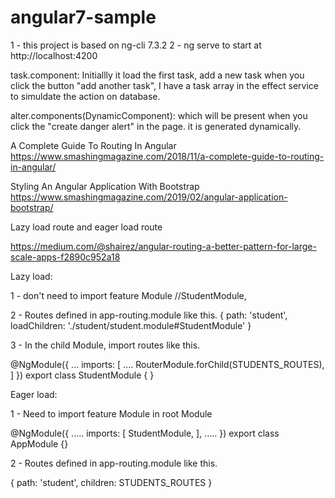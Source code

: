 # angular7-sample

1 - this project is based on ng-cli 7.3.2
2 - ng serve to start at http://localhost:4200

task.component: Initiallly it load the first task, add a new task when you click the button "add another task", I have a task array in the effect service to simuldate the action on database.

alter.components(DynamicComponent): which will be present when you click the "create danger alert" in the page. it is generated dynamically.


A Complete Guide To Routing In Angular
https://www.smashingmagazine.com/2018/11/a-complete-guide-to-routing-in-angular/


Styling An Angular Application With Bootstrap
https://www.smashingmagazine.com/2019/02/angular-application-bootstrap/

Lazy load route and eager load route

https://medium.com/@shairez/angular-routing-a-better-pattern-for-large-scale-apps-f2890c952a18

Lazy load:

1 - don't need to import feature Module
    //StudentModule,

2 - Routes defined in app-routing.module like this.
    {
        path: 'student',
        loadChildren: './student/student.module#StudentModule'
    }

3 - In the child Module, import routes like this.

@NgModule({
  ...
  imports: [
    ....
    RouterModule.forChild(STUDENTS_ROUTES),
  ]
})
export class StudentModule { }

Eager load:

1 - Need to import feature Module in root Module

@NgModule({
  .....
  imports: [
    StudentModule,
  ],
  .....
})
export class AppModule {}

2 - Routes defined in app-routing.module like this.

  {
    path: 'student',
    children: STUDENTS_ROUTES
  }
